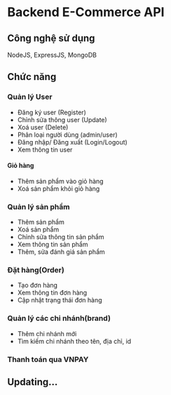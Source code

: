 # Backend E-Commerce API
## Công nghệ sử dụng
  NodeJS, ExpressJS, MongoDB
## Chức năng
### Quản lý User
  * Đăng ký user (Register)  
  * Chỉnh sửa thông user (Update)  
  * Xoá user (Delete)  
  * Phân loại người dùng (admin/user)  
  * Đăng nhập/ Đăng xuất (Login/Logout) 
  * Xem thông tin user  
#### Giỏ hàng
  * Thêm sản phẩm vào giỏ hàng  
  * Xoá sản phẩm khỏi giỏ hàng 
### Quản lý sản phẩm
  * Thêm sản phẩm  
  * Xoá sản phẩm  
  * Chỉnh sửa thông tin sản phẩm  
  * Xem thông tin sản phẩm  
  * Thêm, sửa đánh giá sản phẩm
### Đặt hàng(Order)
  * Tạo đơn hàng
  * Xem thông tin đơn hàng
  * Cập nhật trạng thái đơn hàng

### Quản lý các chi nhánh(brand)
  * Thêm chi nhánh mới
  * Tìm kiếm chi nhánh theo tên, địa chỉ, id
### Thanh toán qua VNPAY
## Updating...
